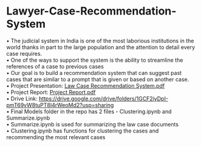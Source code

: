 # Lawyer-Case-Recommendation-System
• The judicial system in India is one of the most laborious 
institutions in the world thanks in part to the large population 
and the attention to detail every case requires.<br>
• One of the ways to support the system is the ability to 
streamline the references of a case to previous cases<br>
• Our goal is to build a recommendation system that can suggest past cases that 
are similar to a prompt that is given or based on another case.<br>
• Project Presentation: [Law Case Recommendation System.pdf](https://github.com/meetmandhanemnm/Lawyer-Case-Recommendation-System/files/11994560/Law.Case.Recommendation.System.pdf)<br>
• Project Report: [Project Report.pdf](https://github.com/meetmandhanemnm/Lawyer-Case-Recommendation-System/files/11994591/Project_Report.pdf)<br>
• Drive Link: https://drive.google.com/drive/folders/1GCF2iyDpI-pmT69vW8tuPT8I4rWeoMd2?usp=sharing<br>
• Final Models folder in the repo has 2 files - Clustering.ipynb and Summarize.ipynb<br>
• Summarize.ipynb is used for summarizing the law case documents<br>
• Clustering.ipynb has functions for clustering the cases and recommending the most relevant cases
